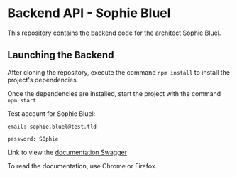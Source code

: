 # Backend API - Sophie Bluel

This repository contains the backend code for the architect Sophie Bluel. 

## Launching the Backend

After cloning the repository, execute the command `npm install` to install the project's dependencies.

Once the dependencies are installed, start the project with the command `npm start`

Test account for Sophie Bluel:

```
email: sophie.bluel@test.tld

password: S0phie 
```
Link to view the
[documentation Swagger](http://localhost:5678/api-docs/)

To read the documentation, use Chrome or Firefox.